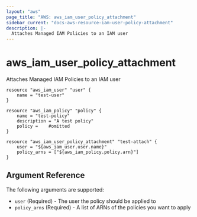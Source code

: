 ```yaml
---
layout: "aws"
page_title: "AWS: aws_iam_user_policy_attachment"
sidebar_current: "docs-aws-resource-iam-user-policy-attachment"
description: |-
  Attaches Managed IAM Policies to an IAM user
---
```


# aws\_iam\_user\_policy\_attachment

Attaches Managed IAM Policies to an IAM user

```
resource "aws_iam_user" "user" {
    name = "test-user"
}

resource "aws_iam_policy" "policy" {
    name = "test-policy"
    description = "A test policy"
    policy = 	#omitted
}

resource "aws_iam_user_policy_attachment" "test-attach" {
    user = "${aws_iam_user.user.name}"
    policy_arns = ["${aws_iam_policy.policy.arn}"]
}
```

## Argument Reference

The following arguments are supported:

* `user`		(Required) - The user the policy should be applied to
* `policy_arns`	(Required) - A list of ARNs of the policies you want to apply

